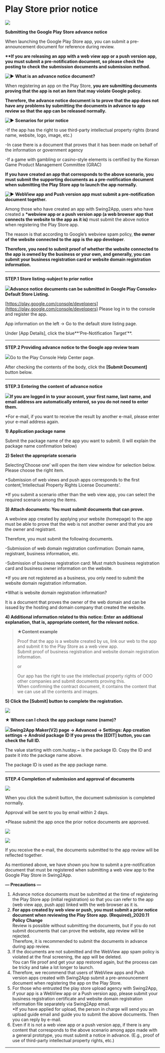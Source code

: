 # Play Store prior notice

![](https://support.swing2app.com/wp-content/uploads/2020/11/gdisbjs.png)

**Submitting the Google Play Store advance notice**

When launching the Google Play Store app, you can submit a pre-announcement document for reference during review.

**\*\*If you are releasing an app with a web view app or a push version app, you must submit a pre-notification document, so please check the posting to check the submission documents and submission method.**

![▶](https://s.w.org/images/core/emoji/11/svg/25b6.svg) **What is an advance notice document?**

When registering an app on the Play Store, **you are submitting documents proving that the app is not an item that may violate Google policy.**

**Therefore, the advance notice document is to prove that the app does not have any problems by submitting the documents in advance to app review so that the app can be released normally.**

![▶](https://s.w.org/images/core/emoji/11/svg/25b6.svg) **Scenarios for prior notice**

\-If the app has the right to use third-party intellectual property rights (brand name, website, logo, image, etc.)

\-In case there is a document that proves that it has been made on behalf of the information or government agency

\-If a game with gambling or casino-style elements is certified by the Korean Game Product Management Committee (GRAC)

**If you have created an app that corresponds to the above scenario, you must submit the supporting documents as a pre-notification document when submitting the Play Store app to launch the app normally.**

![▶](https://s.w.org/images/core/emoji/11/svg/25b6.svg) **WebView app and Push version app must submit a pre-notification document together.**

Among those who have created an app with Swing2App, users who have created a **\*webview app or a push version app (a web browser app that connects the website to the app as it is)** must submit the above notice when registering the Play Store app.

The reason is that according to Google’s webview spam policy, **the owner of the website connected to the app is the app developer**.

**Therefore, you need to submit proof of whether the website connected to the app is owned by the business or your own, and generally, you can submit your business registration card or website domain registration information.**

***

**STEP.1 Store listing-subject to prior notice**

![](https://support.swing2app.com/wp-content/uploads/2020/11/Group-2392.png)**Advance notice documents can be submitted in Google Play Console> Default Store Listing.**

[https://play.google.com/console/developers](https://play.google.com/console/developers) Please log in to the console and register the app.

App information on the left → Go to the default store listing page.

Under \[App Details], click the blue**‘Pre-Notification Target’**.

***

**STEP.2 Providing advance notice to the Google app review team**

![](https://support.swing2app.com/wp-content/uploads/2020/11/Group-2393.png)Go to the Play Console Help Center page.

After checking the contents of the body, click the **\[Submit Document]** button below.

***

**STEP.3 Entering the content of advance notice**

![](https://support.swing2app.com/wp-content/uploads/2020/11/Group-2394.png)**If you are logged in to your account, your first name, last name, and email address are automatically entered, so you do not need to enter them.**

\*For e-mail, if you want to receive the result by another e-mail, please enter your e-mail address again.

**1) Application package name**

Submit the package name of the app you want to submit. (I will explain the package name confirmation below)

**2) Select the appropriate scenario**

Selecting’Choose one’ will open the item view window for selection below. Please choose the right item.

\*Submission of web views and push apps corresponds to the first content,’Intellectual Property Rights License Documents’.

\*If you submit a scenario other than the web view app, you can select the required scenario among the items.

**3) Attach documents: You must submit documents that can prove.**

A webview app created by applying your website (homepage) to the app must be able to prove that the web is not another owner and that you are the owner and registrant.

Therefore, you must submit the following documents.

\-Submission of web domain registration confirmation: Domain name, registrant, business information, etc.

\-Submission of business registration card: Must match business registration card and business owner information on the website.

\*If you are not registered as a business, you only need to submit the website domain registration information.

\*What is website domain registration information?

It is a document that proves the owner of the web domain and can be issued by the hosting and domain company that created the website.

**4) Additional information related to this notice: Enter an additional explanation, that is, appropriate content, for the relevant notice.**

> **★Content example**
>
> Proof that the app is a website created by us, link our web to the app and submit it to the Play Store as a web view app.\
> Submit proof of business registration and website domain registration information.
>
> or
>
> Our app has the right to use the intellectual property rights of OOO other companies and submit documents proving this.\
> When confirming the contract document, it contains the content that we can use all the contents and images.

**5) Click the \[Submit] button to complete the registration.**

![](https://wp.swing2app.co.kr/wp-content/uploads/2018/10/%EC%BA%A1%EC%B2%9822.png)

**★ Where can I check the app package name (name)?**

![](https://support.swing2app.com/wp-content/uploads/2020/11/Group-2395.png)**Swing2App Maker(V2) page → Advanced  → Settings: App creation settings → Android package ID If you press the \[EDIT] button, you can check the full ID.**

The value starting with com.hustay.\~ is the package ID. Copy the ID and paste it into the package name above.

The package ID is used as the app package name.

***

**STEP.4 Completion of submission and approval of documents**

![](https://support.swing2app.com/wp-content/uploads/2020/11/%EC%95%A0%EB%93%9C%EB%AA%B9%EA%B4%91%EA%B3%A0\_%EC%98%81%EB%AC%B84.png)

When you click the submit button, the document submission is completed normally.

Approval will be sent to you by email within 2 days.

\*Please submit the app once the prior notice documents are approved.

![](https://wp.swing2app.co.kr/wp-content/uploads/2018/09/%ED%99%94%EC%82%B4%ED%91%9C-3.png)

![](https://support.swing2app.com/wp-content/uploads/2020/11/%ED%94%8C%EB%A0%88%EC%9D%B4%EC%98%81%EB%AC%B82.png)

If you receive the e-mail, the documents submitted to the app review will be reflected together.

As mentioned above, we have shown you how to submit a pre-notification document that must be registered when submitting a web view app to the Google Play Store in Swing2App.

**— Precautions —**

1. Advance notice documents must be submitted at the time of registering the Play Store app (initial registration) so that you can refer to the app (web view app, push app) linked with the web browser as it is.
2. **For apps created by web view or push, you must submit a prior notice document when reviewing the Play Store app. (Required)\_2020.11 Policy Change**\
   Review is possible without submitting the documents, but if you do not submit documents that can prove the website, app review will be rejected.\
   Therefore, it is recommended to submit the documents in advance during app review.
3. If the documents are not submitted and the WebView app spam policy is violated at the final screening, the app will be deleted.\
   You can file proof and get your app restored again, but the process can be tricky and take a lot longer to launch.
4. Therefore, we recommend that users of WebView apps and Push version apps created with Swing2App submit a pre-announcement document when registering the app on the Play Store.
5. For those who entrusted the play store upload agency with Swing2App, if your app is a WebView app or a Push version app, please submit your business registration certificate and website domain registration information file separately via Swing2App email.\
   \*If you have applied for upload, the person in charge will send you an upload guide email and guide you to submit the above documents. Then you can reply by e-mail.
6. Even if it is not a web view app or a push version app, if there is any content that corresponds to the above scenario among apps made with a general prototype, you must submit a notice in advance. (E.g., proof of use of third-party intellectual property rights, etc.)

***
